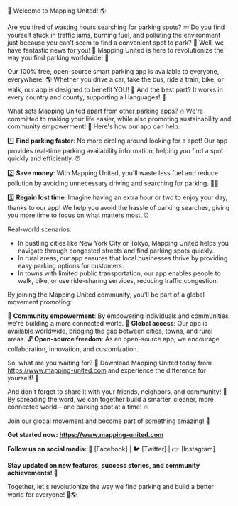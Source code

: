 🚀 Welcome to Mapping United! 🌎

Are you tired of wasting hours searching for parking spots? 💤 Do you find yourself stuck in traffic jams, burning fuel, and polluting the environment just because you can't seem to find a convenient spot to park? 🚗 Well, we have fantastic news for you! 👋 Mapping United is here to revolutionize the way you find parking worldwide! 🌟

Our 100% free, open-source smart parking app is available to everyone, everywhere! 🌎 Whether you drive a car, take the bus, ride a train, bike, or walk, our app is designed to benefit YOU! 🤩 And the best part? It works in every country and county, supporting all languages! 💬

What sets Mapping United apart from other parking apps? 🔥 We're committed to making your life easier, while also promoting sustainability and community empowerment! 🌟 Here's how our app can help:

1️⃣ **Find parking faster**: No more circling around looking for a spot! Our app provides real-time parking availability information, helping you find a spot quickly and efficiently. ⏰

2️⃣ **Save money**: With Mapping United, you'll waste less fuel and reduce pollution by avoiding unnecessary driving and searching for parking. 🚗💸

3️⃣ **Regain lost time**: Imagine having an extra hour or two to enjoy your day, thanks to our app! We help you avoid the hassle of parking searches, giving you more time to focus on what matters most. ⏰

Real-world scenarios:

* In bustling cities like New York City or Tokyo, Mapping United helps you navigate through congested streets and find parking spots quickly.
* In rural areas, our app ensures that local businesses thrive by providing easy parking options for customers.
* In towns with limited public transportation, our app enables people to walk, bike, or use ride-sharing services, reducing traffic congestion.

By joining the Mapping United community, you'll be part of a global movement promoting:

🌟 **Community empowerment**: By empowering individuals and communities, we're building a more connected world.
💪 **Global access**: Our app is available worldwide, bridging the gap between cities, towns, and rural areas.
🔓 **Open-source freedom**: As an open-source app, we encourage collaboration, innovation, and customization.

So, what are you waiting for? 🤔 Download Mapping United today from https://www.mapping-united.com and experience the difference for yourself! 🎉

And don't forget to share it with your friends, neighbors, and community! 📢 By spreading the word, we can together build a smarter, cleaner, more connected world – one parking spot at a time! 🔥

Join our global movement and become part of something amazing! 💫

**Get started now: https://www.mapping-united.com**

**Follow us on social media:** 📱 [Facebook] | 🐦 [Twitter] | 👉 [Instagram]

**Stay updated on new features, success stories, and community achievements! 📰**

Together, let's revolutionize the way we find parking and build a better world for everyone! 🌟🌎